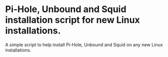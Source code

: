 # Pi-Hole, Unbound and Squid installation script for new Linux installations.
A simple script to help install Pi-Hole, Unbound and Squid on any new Linux installations.
